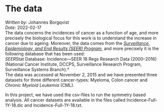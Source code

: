 # The data
*Written by:* Johannes Borgqvist<br>
*Date:* 2022-02-17<br>
The data concerns the incidences of cancer as a function of age, and more precisely the biological focus for this work is to understand the increase in cancer due to ageing. Moreover, the data comes from the [*Surveillance, Epidemiology, and End Results (SEER) Program*](https://seer.cancer.gov/), and more precisely it is the following database that has been used:<br>
*SEER*Stat Database: Incidence—SEER 18 Regs Research Data (2000–2016) (National Cancer Institute, DCCPS, Surveillance Research Program, Surveillance Systems Branch).*<br>
The data was accessed at November 2, 2015 and we have presented three datasets for three different cancer-types: Myeloma, Colon cancer and *Chronic Myeloid Leukemia* (CML). <br>

In this project, we have used the csv-files to run the symmetry based analysis. All cancer datasets are available in the files called Incidence-Full-1Y-18.dic and Incidence-Full-1Y-18.txt. 

